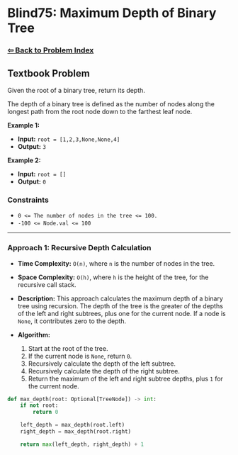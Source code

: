 # Blind75: Maximum Depth of Binary Tree

### [⇦ Back to Problem Index](../../index.md)

## Textbook Problem

Given the root of a binary tree, return its depth.

The depth of a binary tree is defined as the number of nodes along the longest path from the root node down to the farthest leaf node.

**Example 1:**

- **Input:** `root = [1,2,3,None,None,4]`
- **Output:** `3`

**Example 2:**

- **Input:** `root = []`
- **Output:** `0`

### Constraints

- `0 <= The number of nodes in the tree <= 100.`
- `-100 <= Node.val <= 100`

---

### Approach 1: Recursive Depth Calculation

- **Time Complexity:** `O(n)`, where `n` is the number of nodes in the tree.
- **Space Complexity:** `O(h)`, where `h` is the height of the tree, for the recursive call stack.
- **Description:** This approach calculates the maximum depth of a binary tree using recursion. The depth of the tree is the greater of the depths of the left and right subtrees, plus one for the current node. If a node is `None`, it contributes zero to the depth.
- **Algorithm:**

  1. Start at the root of the tree.
  2. If the current node is `None`, return `0`.
  3. Recursively calculate the depth of the left subtree.
  4. Recursively calculate the depth of the right subtree.
  5. Return the maximum of the left and right subtree depths, plus `1` for the current node.

```python
def max_depth(root: Optional[TreeNode]) -> int:
	if not root:
		return 0

	left_depth = max_depth(root.left)
	right_depth = max_depth(root.right)

	return max(left_depth, right_depth) + 1
```
